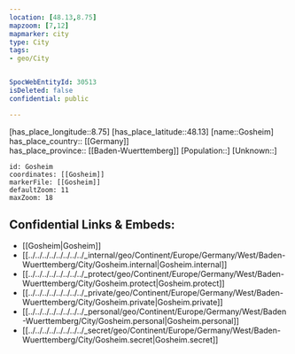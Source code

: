 ```yaml
---
location: [48.13,8.75] 
mapzoom: [7,12] 
mapmarker: city 
type: City
tags:
- geo/City


SpocWebEntityId: 30513
isDeleted: false
confidential: public

---
```

[has_place_longitude::8.75] 
[has_place_latitude::48.13] 
[name::Gosheim] 
has_place_country:: [[Germany]]  
has_place_province:: [[Baden-Wuerttemberg]] 
[Population::] 
[Unknown::] 


```leaflet
id: Gosheim
coordinates: [[Gosheim]] 
markerFile: [[Gosheim]] 
defaultZoom: 11 
maxZoom: 18
```


## Confidential Links & Embeds: 
- [[Gosheim|Gosheim]]  
- [[../../../../../../../../_internal/geo/Continent/Europe/Germany/West/Baden-Wuerttemberg/City/Gosheim.internal|Gosheim.internal]] 
- [[../../../../../../../../_protect/geo/Continent/Europe/Germany/West/Baden-Wuerttemberg/City/Gosheim.protect|Gosheim.protect]] 
- [[../../../../../../../../_private/geo/Continent/Europe/Germany/West/Baden-Wuerttemberg/City/Gosheim.private|Gosheim.private]] 
- [[../../../../../../../../_personal/geo/Continent/Europe/Germany/West/Baden-Wuerttemberg/City/Gosheim.personal|Gosheim.personal]] 
- [[../../../../../../../../_secret/geo/Continent/Europe/Germany/West/Baden-Wuerttemberg/City/Gosheim.secret|Gosheim.secret]] 
